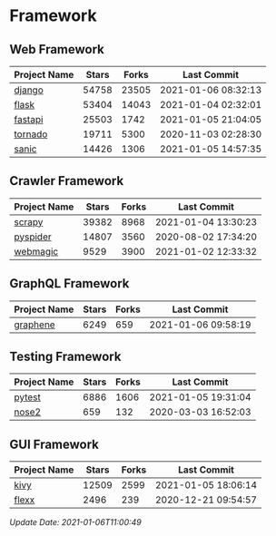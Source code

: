 # Framework

## Web Framework
| Project Name | Stars | Forks | Last Commit |
| ------------ | ----- | ----- | ----------- |
| [django](https://github.com/django/django) | 54758 | 23505 | 2021-01-06 08:32:13 |
| [flask](https://github.com/pallets/flask) | 53404 | 14043 | 2021-01-04 02:32:01 |
| [fastapi](https://github.com/tiangolo/fastapi) | 25503 | 1742 | 2021-01-05 21:04:05 |
| [tornado](https://github.com/tornadoweb/tornado) | 19711 | 5300 | 2020-11-03 02:28:30 |
| [sanic](https://github.com/sanic-org/sanic) | 14426 | 1306 | 2021-01-05 14:57:35 |

## Crawler Framework
| Project Name | Stars | Forks | Last Commit |
| ------------ | ----- | ----- | ----------- |
| [scrapy](https://github.com/scrapy/scrapy) | 39382 | 8968 | 2021-01-04 13:30:23 |
| [pyspider](https://github.com/binux/pyspider) | 14807 | 3560 | 2020-08-02 17:34:20 |
| [webmagic](https://github.com/code4craft/webmagic) | 9529 | 3900 | 2021-01-02 12:33:32 |

## GraphQL Framework
| Project Name | Stars | Forks | Last Commit |
| ------------ | ----- | ----- | ----------- |
| [graphene](https://github.com/graphql-python/graphene) | 6249 | 659 | 2021-01-06 09:58:19 |

## Testing Framework
| Project Name | Stars | Forks | Last Commit |
| ------------ | ----- | ----- | ----------- |
| [pytest](https://github.com/pytest-dev/pytest) | 6886 | 1606 | 2021-01-05 19:31:04 |
| [nose2](https://github.com/nose-devs/nose2) | 659 | 132 | 2020-03-03 16:52:03 |

## GUI Framework
| Project Name | Stars | Forks | Last Commit |
| ------------ | ----- | ----- | ----------- |
| [kivy](https://github.com/kivy/kivy) | 12509 | 2599 | 2021-01-05 18:06:14 |
| [flexx](https://github.com/flexxui/flexx) | 2496 | 239 | 2020-12-21 09:54:57 |

*Update Date: 2021-01-06T11:00:49*